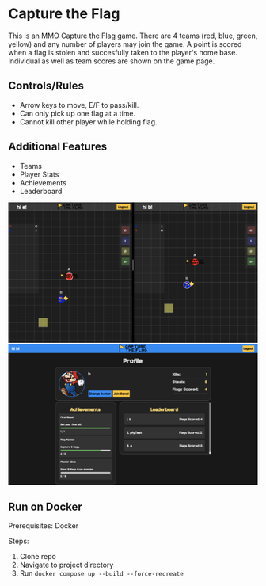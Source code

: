 # Capture the Flag
This is an MMO Capture the Flag game. There are 4 teams (red, blue, green, yellow) and any number of players may join the game. A point is scored when a flag is stolen and succesfully taken to the player's home base. Individual as well as team scores are shown on the game page.

## Controls/Rules
- Arrow keys to move, E/F to pass/kill.
- Can only pick up one flag at a time.
- Cannot kill other player while holding flag.

## Additional Features
- Teams
- Player Stats
- Achievements
- Leaderboard

![gameplay](./gameplay.png)
![profile](./profile.png)

## Run on Docker
Prerequisites: Docker

Steps:
1. Clone repo
2. Navigate to project directory
3. Run `docker compose up --build --force-recreate`

<!-- ## Logging -->
<!-- Logs are generated in the `logs` directory in the project root.  -->
